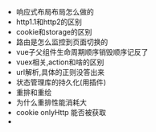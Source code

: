 - 响应式布局布局怎么做的
- http1.1和http2的区别
- cookie和storage的区别
- 路由是怎么监控到页面切换的
- vue子父组件生命周期顺序销毁顺序记反了
- vuex相关,action和啥的区别
- url解析,具体的正则没答出来
- 状态管理库的持久化(用插件)
- 重排和重绘
- 为什么重排性能消耗大
- cookie onlyHttp 能否被获取
- 